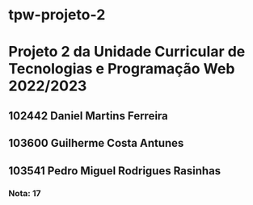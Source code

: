 # tpw-projeto-2
<h1>Projeto 2 da Unidade Curricular de Tecnologias e Programação Web 2022/2023</h1>
<h2>102442 Daniel Martins Ferreira</h2>
<h2>103600 Guilherme Costa Antunes</h2>
<h2>103541 Pedro Miguel Rodrigues Rasinhas</h2>
<h3>Nota: 17</h3>
